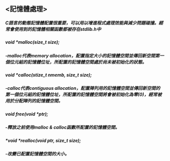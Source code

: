 ## <記憶體處理>

##### C語言的動態記憶體配置很重要，可以用以增進程式處理效能與減少問題碰撞。經常會使用到的記憶體相關函數都被存在stdlib.h中

##### *void \*malloc(size_t size);*
##### -malloc代表memory allocation，配置指定大小的記憶體空間並傳回新空間第一個位元組的記憶體位址，所配置的記憶體空間處於尚未被初始化的狀態。

##### *void \*calloc(stize_t nmemb, size_t size);*
##### -calloc代表contiguous allocation，配置陣列用的記憶體空間並傳回新空間的第一個位元組的記憶體位址，所配置的記憶體空間將會被初始化為零(0)，經常被用於分配陣列的記憶體空間。

##### *void free(void \*ptr);*
##### -釋放之前使用malloc & calloc函數所配置的記憶體空間。

##### *void \*realloc(void *ptr, size_t size);*
##### -改變已配置記憶體空間的大小。
